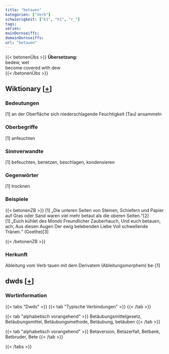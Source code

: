 ```yaml
---
title: "betauen"
kategorien: ["Verb"]
schwierigkeit: ["k1", "h1", "r_"]
tags:
series:
mainDornseiffs:
domainDornseiffs:
url: "betauen"
---
```


{{< betonenÜbs >}}
**Übersetzung:**  
bedew, wet  
become covered  with dew  
{{< /betonenÜbs >}}

## Wiktionary [[+](https://de.wiktionary.org/wiki/betauen)]

### Bedeutungen
[1] an der Oberfläche sich niederschlagende Feuchtigkeit (Tau) ansammeln  

### Oberbegriffe
[1] anfeuchten  

### Sinnverwandte
[1] befeuchten, benetzen, beschlagen, kondensieren  

### Gegenwörter
[1] trocknen  

### Beispiele
{{< betonenZB >}}
[1] „Die unteren Seiten von Steinen, Schiefern und Papier auf Gras oder Sand waren viel mehr betaut als die oberen Seiten.“[2]  
[1] „Euch kühlet des Monds Freundlicher Zauberhauch, Und euch betauen, ach, Aus diesen Augen Der ewig belebenden Liebe Voll schwellende Tränen.“ (Goethe)[3]  

{{< /betonenZB >}}
### Herkunft
Ableitung vom Verb tauen mit dem Derivatem (Ableitungsmorphem) be-[1]  



## dwds [[+](https://www.dwds.de/wb/betauen)]

### Wortinformation
{{< tabs "Dwds" >}}
{{< tab "Typische Verbindungen" >}}
{{< /tab >}}

{{< tab "alphabetisch vorangehend" >}}
Betäubungsmittelgesetz, Betäubungsmittel, Betäubungsmethode, Betäubung, betäuben
{{< /tab >}}

{{< tab "alphabetisch vorangehend" >}}
Betaversion, Betazerfall, Betbank, Betbruder, Bete
{{< /tab >}}

{{< /tabs >}}

